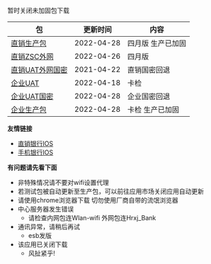 暂时关闭未加固包下载

|  包   | 更新时间  | 内容  |
|  ----  | ----  |----  |
| [直销生产包](https://www.pgyer.com/dsbank_release)  | 2022-04-28 | 四月版 生产已加固 |
| [直销ZSC外网](https://www.pgyer.com/dsbank_zsc_w)   | 2022-04-26 | 四月版 |
| [直销UAT外网国密](https://www.pgyer.com/dsbank_gm)  | 2021-04-22 | 直销国密回退 |
| [企业UAT](https://www.pgyer.com/qyBank_uat)  | 2022-04-18 | 卡检 |
| [企业UAT国密](https://www.pgyer.com/qyBank_gm)  | 2022-04-28 | 企业国密回退 |
| [企业生产包](https://www.pgyer.com/qyBank_release)   | 2022-04-28 | 卡检 生产已加固 |

**友情链接**
+ [直销银行IOS](http://d.7short.com/hrxjubank)
+ [手机银行IOS](http://d.7short.com/hrxjpmbank)

**有问题请先看下面**
+ 非特殊情况请不要对wifi设置代理
+ 若测试包被自动更新至生产包，可以前往应用市场关闭应用自动更新
+ 请使用chrome浏览器下载 切勿使用厂商自带的流氓浏览器
+ 中心服务器发生错误
  + 请检查内网包连Wlan-wifi 外网包连Hrxj_Bank
+ 通讯异常，请稍后再试
  + esb发版
+ 该应用已关闭下载
  + 风扯紧乎!

